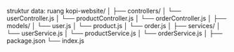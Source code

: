 struktur data:
ruang kopi-website/
│
├── controllers/
│   └── userController.js
│   └── productController.js
│   └── orderController.js
│
├── models/
│   └── user.js
│   └── product.js
│   └── order.js
│
├── services/
│   └── userService.js
│   └── productService.js
│   └── orderService.js
│
├── package.json
└──  index.js
